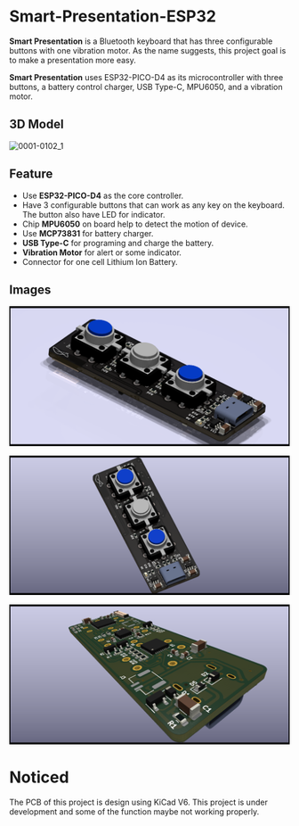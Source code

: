 # Smart-Presentation-ESP32

**Smart Presentation** is a Bluetooth keyboard that has three configurable buttons with one vibration motor. As the name suggests, this project goal is to make a presentation more easy.

**Smart Presentation** uses ESP32-PICO-D4 as its microcontroller with three buttons, a battery control charger, USB Type-C, MPU6050, and a vibration motor.

## 3D Model
![0001-0102_1](https://user-images.githubusercontent.com/36763555/224544774-32322b6f-d057-4b6a-b770-5388f8be41e8.gif)

## Feature
- Use **ESP32-PICO-D4** as the core controller.
- Have 3 configurable buttons that can work as any key on the keyboard. The button also have LED for indicator.
- Chip **MPU6050** on board help to detect the motion of device.
- Use **MCP73831** for battery charger.
- **USB Type-C** for programing and charge the battery.
- **Vibration Motor** for alert or some indicator.
- Connector for one cell Lithium Ion Battery.

## Images
![Smart_P Front](/Images/Smart_P_ESP_3B_F.png)

![Smart_P Back](/Images/Smart_P_ESP_3B.png)

![Smart_P Back2](/Images/Smart_P_ESP_31.png)

# Noticed
The PCB of this project is design using KiCad V6.
This project is under development and some of the function maybe not working properly.
